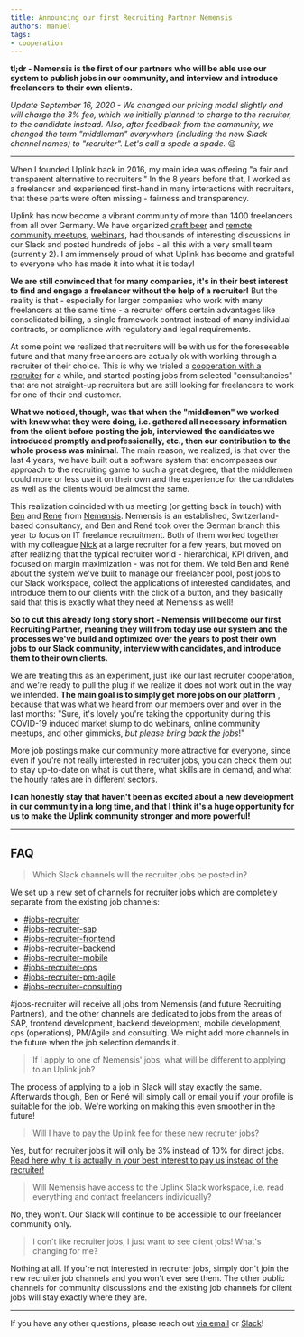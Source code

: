 ```yaml
---
title: Announcing our first Recruiting Partner Nemensis
authors: manuel
tags:
- cooperation
---
```


**tl;dr - Nemensis is the first of our partners who will be able use our system to publish jobs in our community, and interview and introduce freelancers to their own clients.**

_Update September 16, 2020 - We changed our pricing model slightly and will charge the 3% fee, which we initially planned to charge to the recruiter, to the candidate instead. Also, after feedback from the community, we changed the term "middleman" everywhere (including the new Slack channel names) to "recruiter". Let's call a spade a spade._ 😉

---

When I founded Uplink back in 2016, my main idea was offering "a fair and transparent alternative to recruiters." In the 8 years before that, I worked as a freelancer and experienced first-hand in many interactions with recruiters, that these parts were often missing - fairness and transparency.

Uplink has now become a vibrant community of more than 1400 freelancers from all over Germany. We have organized [craft beer](https://uplink.tech/blog/tag/community-meetup/) and [remote community meetups](https://uplink.tech/blog/start-and-redesign-of-our-remote-community-meetups/), [webinars](https://uplink.tech/blog/launching-our-webinar-series/), had thousands of interesting discussions in our Slack and posted hundreds of jobs - all this with a very small team (currently 2). I am immensely proud of what Uplink has become and grateful to everyone who has made it into what it is today!

**We are still convinced that for many companies, it's in their best interest to find and engage a freelancer without the help of a recruiter!** But the reality is that - especially for larger companies who work with many freelancers at the same time - a recruiter offers certain advantages like consolidated billing, a single framework contract instead of many individual contracts, or compliance with regulatory and legal requirements.

At some point we realized that recruiters will be with us for the foreseeable future and that many freelancers are actually ok with working through a recruiter of their choice. This is why we trialed a [cooperation with a recruiter](https://uplink.tech/blog/announcing-our-cooperation-with-modis/) for a while, and started posting jobs from selected "consultancies" that are not straight-up recruiters but are still looking for freelancers to work for one of their end customer.

**What we noticed, though, was that when the "middlemen" we worked with knew what they were doing, i.e. gathered all necessary information from the client before posting the job, interviewed the candidates we introduced promptly and professionally, etc., then our contribution to the whole process was minimal**. The main reason, we realized, is that over the last 4 years, we have built out a software system that encompasses our approach to the recruiting game to such a great degree, that the middlemen could more or less use it on their own and the experience for the candidates as well as the clients would be almost the same.

This realization coincided with us meeting (or getting back in touch) with [Ben](https://www.linkedin.com/in/benjaminwalk3r/) and [René](https://www.linkedin.com/in/rene-schwinning-a369b4bb/) from [Nemensis](https://www.nemensis.com/de/). Nemensis is an established, Switzerland-based consultancy, and Ben and René took over the German branch this year to focus on IT freelance recruitment. Both of them worked together with my colleague [Nick](https://www.linkedin.com/in/nick-oestreich-075218135/) at a large recruiter for a few years, but moved on after realizing that the typical recruiter world - hierarchical, KPI driven, and focused on margin maximization - was not for them. We told Ben and René about the system we've built to manage our freelancer pool, post jobs to our Slack workspace, collect the applications of interested candidates, and introduce them to our clients with the click of a button, and they basically said that this is exactly what they need at Nemensis as well!

**So to cut this already long story short - Nemensis will become our first Recruiting Partner, meaning they will from today use our system and the processes we've build and optimized over the years to post their own jobs to our Slack community, interview with candidates, and introduce them to their own clients.**

We are treating this as an experiment, just like our last recruiter cooperation, and we're ready to pull the plug if we realize it does not work out in the way we intended. **The main goal is to simply get more jobs on our platform** , because that was what we heard from our members over and over in the last months: "Sure, it's lovely you're taking the opportunity during this COVID-19 induced market slump to do webinars, online community meetups, and other gimmicks, _but please bring back the jobs_!"

More job postings make our community more attractive for everyone, since even if you're not really interested in recruiter jobs, you can check them out to stay up-to-date on what is out there, what skills are in demand, and what the hourly rates are in different sectors.

**I can honestly stay that haven't been as excited about a new development in our community in a long time, and that I think it's a huge opportunity for us to make the Uplink community stronger and more powerful!**

---

## FAQ

> Which Slack channels will the recruiter jobs be posted in?

We set up a new set of channels for recruiter jobs which are completely separate from the existing job channels:

- [#jobs-recruiter](https://slack.com/app_redirect?team=T1LBG4C5N&channel=C01AP26K7KK)
- [#jobs-recruiter-sap](https://slack.com/app_redirect?team=T1LBG4C5N&channel=C019U5QD7L7)
- [#jobs-recruiter-frontend](https://slack.com/app_redirect?team=T1LBG4C5N&channel=C019U5R0MP1)
- [#jobs-recruiter-backend](https://slack.com/app_redirect?team=T1LBG4C5N&channel=C019U5RD8F9)
- [#jobs-recruiter-mobile](https://slack.com/app_redirect?team=T1LBG4C5N&channel=C019U5RQQDV)
- [#jobs-recruiter-ops](https://slack.com/app_redirect?team=T1LBG4C5N&channel=C01A5R3FSJZ)
- [#jobs-recruiter-pm-agile](https://slack.com/app_redirect?team=T1LBG4C5N&channel=C01A5R468SH)
- [#jobs-recruiter-consulting](https://slack.com/app_redirect?team=T1LBG4C5N&channel=C01A94A65GT)

#jobs-recruiter will receive all jobs from Nemensis (and future Recruiting Partners), and the other channels are dedicated to jobs from the areas of SAP, frontend development, backend development, mobile development, ops (operations), PM/Agile and consulting. We might add more channels in the future when the job selection demands it.

> If I apply to one of Nemensis' jobs, what will be different to applying to an Uplink job?

The process of applying to a job in Slack will stay exactly the same. Afterwards though, Ben or René will simply call or email you if your profile is suitable for the job. We're working on making this even smoother in the future!

> Will I have to pay the Uplink fee for these new recruiter jobs?

Yes, but for recruiter jobs it will only be 3% instead of 10% for direct jobs. [Read here why it is actually in your best interest to pay us instead of the recruiter!](https://kb.uplink.tech/freelancers/our-fee)

> Will Nemensis have access to the Uplink Slack workspace, i.e. read everything and contact freelancers individually?

No, they won't. Our Slack will continue to be accessible to our freelancer community only.

> I don't like recruiter jobs, I just want to see client jobs! What's changing for me?

Nothing at all. If you're not interested in recruiter jobs, simply don't join the new recruiter job channels and you won't ever see them. The other public channels for community discussions and the existing job channels for client jobs will stay exactly where they are.

---

If you have any other questions, please reach out [via email](mailto:hello@uplink.tech) or [Slack](https://uplinkhq.slack.com/team/U1LB9UVJQ)!
